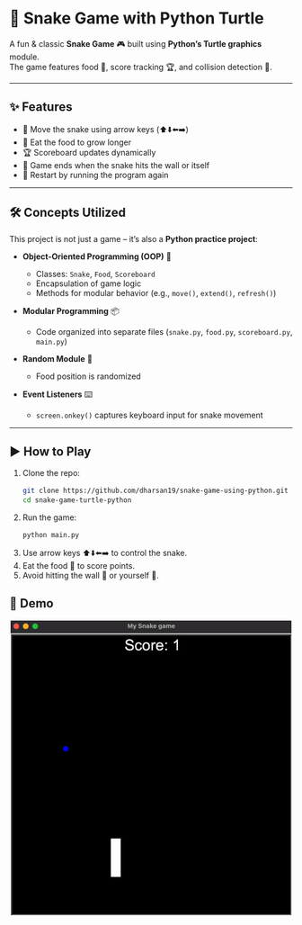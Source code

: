 # 🐍 Snake Game with Python Turtle  

A fun & classic **Snake Game** 🎮 built using **Python’s Turtle graphics** module.  
The game features food 🍎, score tracking 🏆, and collision detection 🚧.  

---

## ✨ Features  
- 🐍 Move the snake using arrow keys (⬆️⬇️⬅️➡️)  
- 🍎 Eat the food to grow longer  
- 🏆 Scoreboard updates dynamically  
- 🚧 Game ends when the snake hits the wall or itself  
- 🔁 Restart by running the program again  

---

## 🛠️ Concepts Utilized  
This project is not just a game – it’s also a **Python practice project**:  

- **Object-Oriented Programming (OOP)** 🧩  
  - Classes: `Snake`, `Food`, `Scoreboard`  
  - Encapsulation of game logic  
  - Methods for modular behavior (e.g., `move()`, `extend()`, `refresh()`)  

- **Modular Programming** 📦  
  - Code organized into separate files (`snake.py`, `food.py`, `scoreboard.py`, `main.py`)  

- **Random Module** 🎲  
  - Food position is randomized  

- **Event Listeners** ⌨️  
  - `screen.onkey()` captures keyboard input for snake movement  

---

## ▶️ How to Play  

1. Clone the repo:  
   ```bash
   git clone https://github.com/dharsan19/snake-game-using-python.git
   cd snake-game-turtle-python
   ```
2.	Run the game:
    ```bash
    python main.py
    ```
3.	Use arrow keys ⬆️⬇️⬅️➡️ to control the snake.
4.	Eat the food 🍎 to score points.
5.	Avoid hitting the wall 🚧 or yourself 🔁.

## 🎥 Demo

<p align="center">
  <img src="assets/snake-game.gif" alt="Turtle Race Demo" width="500"/>
</p>